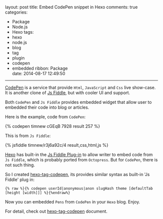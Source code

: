 layout: post
title: Embed CodePen snippet in Hexo
comments: true
categories:
  - Package
  - Node.js
  - Hexo
tags:
  - hexo
  - node.js
  - blog
  - tag
  - plugin
  - codepen
  - embedded
ribbon: Package  
date: 2014-08-17 12:49:50
---

[CodePen] is a service that provide `Html`, `JavaScript` and `Css` live show-case. It is another clone of [Js Fiddle], but with cooler UI and support.

Both `CodePen` and `Js Fiddle` provides embedded widget that allow user to embedded their code into blog or articles.

Here is the example, code from `CodePen`:

{% codepen timnew cGEqB 7928 result 257 %}

This is from `Js Fiddle`:

{% jsfiddle timnew/r3j6a92c/4 result,css,html,js %}

[Hexo] has built-in the [Js Fiddle Plug-in] to allow writer to embed code from `Js Fiddle`, which is probably ported from `Octopress`.
But for `CodePen`, there is not such thing.

So I created [hexo-tag-codepen], its provides similar syntax as built-in 'Js Fiddle' plug in:

```
{% raw %}{% codepen userId|anonymous|anon slugHash theme [defaultTab [height [width]]] %}{%endraw%}
```

Now you can embedded `Pens` from `CodePen` in your `Hexo` blog. Enjoy.

For detail, check out [hexo-tag-codepen] document.

[CodePen]: http://codepen.io/
[Js Fiddle]: http://jsfiddle.net/
[Hexo]: http://hexo.io/
[Js Fiddle Plug-in]: http://hexo.io/docs/tag-plugins.html#jsFiddle
[hexo-tag-codepen]: https://github.com/timnew/hexo-tag-codepen
